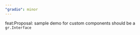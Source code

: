 ```yaml
---
"gradio": minor
---
```


feat:Proposal: sample demo for custom components should be a `gr.Interface`
